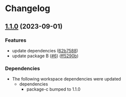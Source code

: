 # Changelog

## [1.1.0](https://github.com/hung-cybo/demo-monorepo-release-please/compare/package-b-v1.0.0...package-b@1.1.0) (2023-09-01)


### Features

* update dependencies ([62b7588](https://github.com/hung-cybo/demo-monorepo-release-please/commit/62b758826f69050135abc37cde310dab5f6ce462))
* update package B ([#6](https://github.com/hung-cybo/demo-monorepo-release-please/issues/6)) ([ff5290b](https://github.com/hung-cybo/demo-monorepo-release-please/commit/ff5290b0226b857238c88f713b45575cb77b04c6))


### Dependencies

* The following workspace dependencies were updated
  * dependencies
    * package-c bumped to 1.1.0
